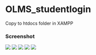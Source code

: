 # OLMS_studentlogin
 
Copy to htdocs folder in XAMPP

### Screenshot

![](screenshot/img1.png)
![](screenshot/img2.png)
![](screenshot/img3.png)
![](screenshot/img4.png)
![](screenshot/img5.png)
